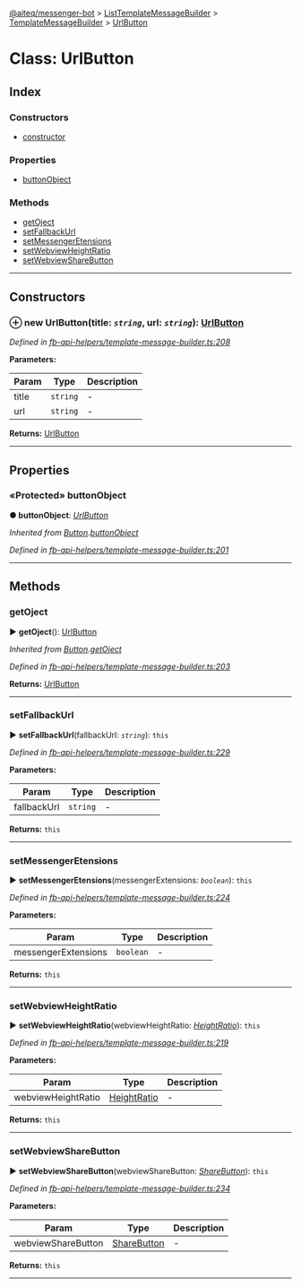 [@aiteq/messenger-bot](../README.md) > [ListTemplateMessageBuilder](../classes/listtemplatemessagebuilder.md) > [TemplateMessageBuilder](../modules/listtemplatemessagebuilder.templatemessagebuilder.md) > [UrlButton](../classes/listtemplatemessagebuilder.templatemessagebuilder.urlbutton.md)



# Class: UrlButton

## Index

### Constructors

* [constructor](listtemplatemessagebuilder.templatemessagebuilder.urlbutton.md#constructor)


### Properties

* [buttonObject](listtemplatemessagebuilder.templatemessagebuilder.urlbutton.md#buttonobject)


### Methods

* [getOject](listtemplatemessagebuilder.templatemessagebuilder.urlbutton.md#getoject)
* [setFallbackUrl](listtemplatemessagebuilder.templatemessagebuilder.urlbutton.md#setfallbackurl)
* [setMessengerEtensions](listtemplatemessagebuilder.templatemessagebuilder.urlbutton.md#setmessengeretensions)
* [setWebviewHeightRatio](listtemplatemessagebuilder.templatemessagebuilder.urlbutton.md#setwebviewheightratio)
* [setWebviewShareButton](listtemplatemessagebuilder.templatemessagebuilder.urlbutton.md#setwebviewsharebutton)



---
## Constructors
<a id="constructor"></a>


### ⊕ **new UrlButton**(title: *`string`*, url: *`string`*): [UrlButton](listtemplatemessagebuilder.templatemessagebuilder.urlbutton.md)



*Defined in [fb-api-helpers/template-message-builder.ts:208](https://github.com/aiteq/messenger-bot/blob/a540dbb/src/fb-api-helpers/template-message-builder.ts#L208)*



**Parameters:**

| Param | Type | Description |
| ------ | ------ | ------ |
| title | `string`   |  - |
| url | `string`   |  - |





**Returns:** [UrlButton](listtemplatemessagebuilder.templatemessagebuilder.urlbutton.md)

---


## Properties
<a id="buttonobject"></a>

### «Protected» buttonObject

**●  buttonObject**:  *[UrlButton](../interfaces/send.urlbutton.md)* 

*Inherited from [Button](templatemessagebuilder.button.md).[buttonObject](templatemessagebuilder.button.md#buttonobject)*

*Defined in [fb-api-helpers/template-message-builder.ts:201](https://github.com/aiteq/messenger-bot/blob/a540dbb/src/fb-api-helpers/template-message-builder.ts#L201)*





___


## Methods
<a id="getoject"></a>

###  getOject

► **getOject**(): [UrlButton](../interfaces/send.urlbutton.md)




*Inherited from [Button](templatemessagebuilder.button.md).[getOject](templatemessagebuilder.button.md#getoject)*

*Defined in [fb-api-helpers/template-message-builder.ts:203](https://github.com/aiteq/messenger-bot/blob/a540dbb/src/fb-api-helpers/template-message-builder.ts#L203)*





**Returns:** [UrlButton](../interfaces/send.urlbutton.md)





___

<a id="setfallbackurl"></a>

###  setFallbackUrl

► **setFallbackUrl**(fallbackUrl: *`string`*): `this`




*Defined in [fb-api-helpers/template-message-builder.ts:229](https://github.com/aiteq/messenger-bot/blob/a540dbb/src/fb-api-helpers/template-message-builder.ts#L229)*



**Parameters:**

| Param | Type | Description |
| ------ | ------ | ------ |
| fallbackUrl | `string`   |  - |





**Returns:** `this`





___

<a id="setmessengeretensions"></a>

###  setMessengerEtensions

► **setMessengerEtensions**(messengerExtensions: *`boolean`*): `this`




*Defined in [fb-api-helpers/template-message-builder.ts:224](https://github.com/aiteq/messenger-bot/blob/a540dbb/src/fb-api-helpers/template-message-builder.ts#L224)*



**Parameters:**

| Param | Type | Description |
| ------ | ------ | ------ |
| messengerExtensions | `boolean`   |  - |





**Returns:** `this`





___

<a id="setwebviewheightratio"></a>

###  setWebviewHeightRatio

► **setWebviewHeightRatio**(webviewHeightRatio: *[HeightRatio](../modules/webview.heightratio.md)*): `this`




*Defined in [fb-api-helpers/template-message-builder.ts:219](https://github.com/aiteq/messenger-bot/blob/a540dbb/src/fb-api-helpers/template-message-builder.ts#L219)*



**Parameters:**

| Param | Type | Description |
| ------ | ------ | ------ |
| webviewHeightRatio | [HeightRatio](../modules/webview.heightratio.md)   |  - |





**Returns:** `this`





___

<a id="setwebviewsharebutton"></a>

###  setWebviewShareButton

► **setWebviewShareButton**(webviewShareButton: *[ShareButton](../modules/webview.sharebutton.md)*): `this`




*Defined in [fb-api-helpers/template-message-builder.ts:234](https://github.com/aiteq/messenger-bot/blob/a540dbb/src/fb-api-helpers/template-message-builder.ts#L234)*



**Parameters:**

| Param | Type | Description |
| ------ | ------ | ------ |
| webviewShareButton | [ShareButton](../modules/webview.sharebutton.md)   |  - |





**Returns:** `this`





___



